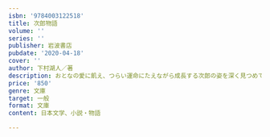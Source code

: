 ```yaml
---
isbn: '9784003122518'
title: 次郎物語
volume: ''
series: ''
publisher: 岩波書店
pubdate: '2020-04-18'
cover: ''
author: 下村湖人／著
description: おとなの愛に飢え、つらい運命にたえながら成長する次郎の姿を深く見つめて描く不朽の名作。
price: '850'
genre: 文庫
target: 一般
format: 文庫
content: 日本文学、小説・物語

---
```

